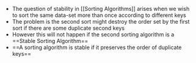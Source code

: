 - The question of stability in [[Sorting Algorithms]] arises when we wish to sort the same data-set more than once according to different keys
- The problem is the second sort might destroy the order set by the first sort if there are some duplicate second keys
- However this will not happen if the second sorting algorithm is a ==Stable Sorting Algorithm==
- ==A sorting algorithm is stable if it preserves the order of duplicate keys==